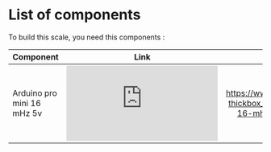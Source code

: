 # List of components 

To build this scale, you need this components :

| Component | Link | Image | 
|---------------------------|:-------------:|:------:| 
| Arduino pro mini 16 mHz 5v|  	![Pro mini](https://www.lextronic.fr/pro-mini-5v-16-mhz-dev-11113-3176.html) | https://www.lextronic.fr/39418-thickbox_default/pro-mini-5v-16-mhz-dev-11113.jpg0 |
